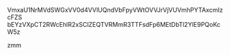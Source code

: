 VmxaU1NrMVdSWGxVV0d4VVlUQndVbFpyVWtOVVJrVjVUVmhPYTAxcmIzcFZS
bEYzVXpCT2RWcEhlR2xSClZEQTVRMmR3TTFsdFp6MEtDbTl2YlE9PQoKcW5z

zmm